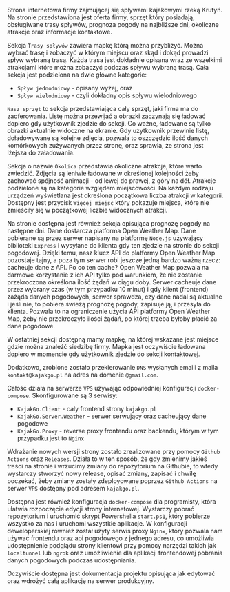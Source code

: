 Strona internetowa firmy zajmującej się spływami kajakowymi rzeką Krutyń. Na stronie przedstawiona jest oferta firmy, sprzęt który posiadają, obsługiwane trasy spływów, prognoza pogody na najbliższe dni, okoliczne atrakcje oraz informacje kontaktowe.

Sekcja `Trasy spływów` zawiera mapkę którą można przybliżyć. Można wybrać trasę i zobaczyć w którym miejscu oraz skąd i dokąd prowadzi spływ wybraną trasą. Każda trasa jest dokładnie opisana wraz ze wszelkimi atrakcjami które można zobaczyć podczas spływu wybraną trasą. Cała sekcja jest podzielona na dwie główne kategorie:

-   `Spływ jednodniowy` - opisany wyżej, oraz
-   `Spływ wielodniowy` - czyli dokładny opis spływu wielodniowego

`Nasz sprzęt` to sekcja przedstawiająca cały sprzęt, jaki firma ma do zaoferowania. Listę można przewijać a obrazki zaczynają się ładować dopiero gdy użytkownik zjedzie do sekcji. Co ważne, ładowane są tylko obrazki aktualnie widoczne na ekranie. Gdy użytkownik przewinie listę, doładowywane są kolejne zdjęcia, pozwala to oszczędzić ilość danych komórkowych zużywanych przez stronę, oraz sprawia, że strona jest lżejsza do załadowania.

Sekcja o nazwie `Okolica` przedstawia okoliczne atrakcje, które warto zwiedzić. Zdjęcia są leniwie ładowane w określonej kolejności żeby zachować spójność animacji - od lewej do prawej, z góry na dół. Atrakcje podzielone są na kategorie względem miejscowości. Na każdym rodzaju urządzeń wyświetlana jest określona początkowa liczba atrakcji w kategorii. Dostępny jest przycisk `Więcej miejsc` który pokazuje miejsca, które nie zmieściły się w początkowej liczbie widocznych atrakcji.

Na stronie dostępna jest również sekcja opisująca prognozę pogody na następne dni. Dane dostarcza platforma Open Weather Map. Dane pobierane są przez serwer napisany na platformę `Node.js` używający biblioteki `Express` i wysyłane do klienta gdy ten zjedzie na stronie do sekcji pogodowej. Dzięki temu, nasz klucz API do platformy Open Weather Map pozostaje tajny, a poza tym serwer robi jeszcze jedną bardzo ważną rzecz: cacheuje dane z API. Po co ten cache? Open Weather Map pozwala na darmowe korzystanie z ich API tylko pod warunkiem, że nie zostanie przekroczona określona ilość żądań w ciągu doby. Serwer cacheuje dane przez wybrany czas (w tym przypadku 10 minut) i gdy klient (frontend) zażąda danych pogodowych, serwer sprawdza, czy dane nadal są aktualne i jeśli nie, to pobiera świeżą prognozę pogody, zapisuje ją, i przesyła do klienta. Pozwala to na ograniczenie użycia API platformy Open Weather Map, żeby nie przekroczyło ilości żądań, po której trzeba byłoby płacić za dane pogodowe.

W ostatniej sekcji dostępną mamy mapkę, na której wskazane jest miejsce gdzie można znaleźć siedzibę firmy. Mapka jest oczywiście ładowana dopiero w momencie gdy użytkownik zjedzie do sekcji kontaktowej.

Dodatkowo, zrobione zostało przekierowanie `DNS` wysłanych emaili z maila `kontakt@kajakgo.pl` na adres na domenie `@gmail.com`.

Całość działa na serwerze `VPS` używając odpowiedniej konfiguracji `docker-compose`. Skonfigurowane są 3 serwisy:

-   `KajakGo.Client` - cały frontend strony `kajakgo.pl`
-   `KajakGo.Server.Weather` - serwer serwujący oraz cacheujący dane pogodowe
-   `KajakGo.Proxy` - reverse proxy frontendu oraz backendu, którym w tym przypadku jest to `Nginx`

Wdrażanie nowych wersji strony zostało zrealizowane przy pomocy `Github Actions` oraz `Releases`. Działa to w ten sposób, że gdy zmienimy jakieś treści na stronie i wrzucimy zmiany do repozytorium na Githubie, to wtedy wystarczy stworzyć nowy release, opisać zmiany, zapisać i chwilę poczekać, żeby zmiany zostały zdeployowane poprzez `Github Actions` na serwer `VPS` dostępny pod adresem `kajakgo.pl`.

Dostępna jest również konfiguracja `docker-compose` dla programisty, która ułatwia rozpoczęcie edycji strony internetowej. Wystarczy pobrać repozytorium i uruchomić skrypt Powershella `start.ps1`, który pobierze wszystko za nas i uruchomi wszystkie aplikacje. W konfiguracji deweloperskiej również został użyty serwis proxy `Nginx`, który pozwala nam używać frontendu oraz api pogodowego z jednego adresu, co umożliwia udostępnienie podglądu strony klientowi przy pomocy narzędzi takich jak `localtunnel` lub `ngrok` oraz umożliwienie dla aplikacji frontendowej pobrania danych pogodowych podczas udostępniania.

Oczywiście dostępna jest dokumentacja projektu opisująca jak edytować oraz wdrożyć całą aplikację na serwer produkcyjny.
